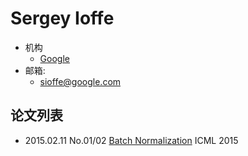 # Sergey Ioffe

- 机构
  - [Google](../Institutions/Google.md)
- 邮箱:
  - <sioffe@google.com>

## 论文列表

- 2015.02.11 No.01/02 [Batch Normalization](../Modules/Normalization/2015.02.11_BatchNorm.md) ICML 2015